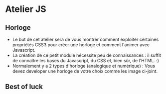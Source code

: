 # Atelier JS

## Horloge
- Le but de cet atelier sera de vous montrer comment exploiter certaines propriétés CSS3 pour créer une horloge et comment l'animer avec Javascript.
- La création de ce petit module nécessite peu de connaissances : il suffit de connaître les bases du Javascript, du CSS et, bien sûr, de l'HTML. :)
- Normalement y a 2 types d'horloge (analogique et numérique) : Vous devez developer une horloge de votre choix comme les image ci-joint.

## Best of luck